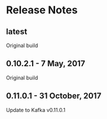 Release Notes
=============

## latest

Original build

## 0.10.2.1 - 7 May, 2017

Original build

## 0.11.0.1 - 31 October, 2017

Update to Kafka v0.11.0.1
